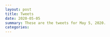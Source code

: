 ```yaml
---
layout: post
title: Tweets
date: 2020-05-05
summary: These are the tweets for May 5, 2020.
categories:
---
```


